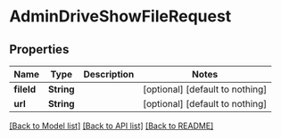 # AdminDriveShowFileRequest


## Properties
Name | Type | Description | Notes
------------ | ------------- | ------------- | -------------
**fileId** | **String** |  | [optional] [default to nothing]
**url** | **String** |  | [optional] [default to nothing]


[[Back to Model list]](../README.md#models) [[Back to API list]](../README.md#api-endpoints) [[Back to README]](../README.md)


